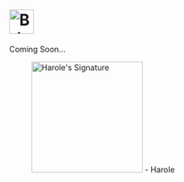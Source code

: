 # <a href="#"><picture><source media="(prefers-color-scheme: light)" type="image/svg+xml" srcset="https://user-images.githubusercontent.com/47141290/194589591-1d53c771-9d27-4e85-90e6-456d7e92007f.svg"><source media="(prefers-color-scheme: dark)" type="image/svg+xml" srcset="https://user-images.githubusercontent.com/47141290/194589586-5e7dc993-5d2b-4114-81fb-a2c349e6e71e.svg"><img alt="Brief Introduction" title="Brief Introduction" height="44" type="image/svg+xml" src="https://user-images.githubusercontent.com/47141290/194589591-1d53c771-9d27-4e85-90e6-456d7e92007f.svg"></picture></a>
Coming Soon...

<figure title="Harole's Signature">
<img alt="Harole's Signature" title="Harole's Signature" width="200" src="https://user-images.githubusercontent.com/47141290/194127671-1d720896-257f-4ee0-b13e-d086d6909b26.svg">
<span>- Harole</span>
</figure>
